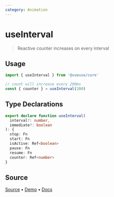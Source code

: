 ```yaml
---
category: Animation
---
```



# useInterval

> Reactive counter increases on every interval

## Usage

```js {4}
import { useInterval } from '@vueuse/core'

// count will increase every 200ms
const { counter } = useInterval(200)
```


<!--FOOTER_STARTS-->
## Type Declarations

```typescript
export declare function useInterval(
  interval?: number,
  immediate?: boolean
): {
  stop: Fn
  start: Fn
  isActive: Ref<boolean>
  pause: Fn
  resume: Fn
  counter: Ref<number>
}
```

## Source

[Source](https://github.com/antfu/vueuse/blob/master/packages/shared/useInterval/index.ts) • [Demo](https://github.com/antfu/vueuse/blob/master/packages/shared/useInterval/demo.vue) • [Docs](https://github.com/antfu/vueuse/blob/master/packages/shared/useInterval/index.md)


<!--FOOTER_ENDS-->
